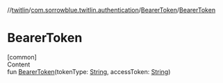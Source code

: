 //[twitlin](../../index.md)/[com.sorrowblue.twitlin.authentication](../index.md)/[BearerToken](index.md)/[BearerToken](-bearer-token.md)



# BearerToken  
[common]  
Content  
fun [BearerToken](-bearer-token.md)(tokenType: [String](https://kotlinlang.org/api/latest/jvm/stdlib/kotlin/-string/index.html), accessToken: [String](https://kotlinlang.org/api/latest/jvm/stdlib/kotlin/-string/index.html))  



